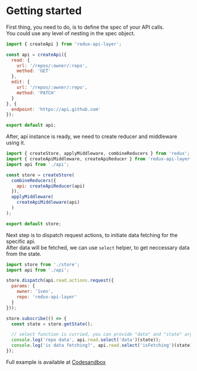 # Getting started
First thing, you need to do, is to define the spec of your API calls.
<br/>You could use any level of nesting in the spec object.
```javascript
import { createApi } from 'redux-api-layer';

const api = createApi({
  read: {
    url: '/repos/:owner/:repo',
    method: 'GET'
  },
  edit: {
    url: '/repos/:owner/:repo',
    method: 'PATCH'
  }
}, {
  endpoint: 'https://api.github.com'
});

export default api;
```
After, api instance is ready, we need to create reducer and middleware using it.
```javascript
import { createStore, applyMiddleware, combineReducers } from 'redux';
import { createApiMiddleware, createApiReducer } from 'redux-api-layer';
import api from './api';

const store = createStore(
  combineReducers({
    api: createApiReducer(api)
  }),
  applyMiddleware(
    createApiMiddleware(api)
  )
);

export default store;
```
Next step is to dispatch request actions, to initiate data fetching for the specific api.
<br/>After data will be fetched, we can use `select` helper, to get neccessary data from the state.
```javascript
import store from './store';
import api from './api';

store.dispatch(api.read.actions.request({
  params: {
    owner: '1ven',
    repo: 'redux-api-layer'
  }
}));

store.subscribe(() => {
  const state = store.getState();

  // select function is curried, you can provide "data" and "state" args at once.
  console.log('repo data', api.read.select('data')(state));
  console.log('is data fetching?', api.read.select('isFetching')(state));
});
```

Full example is available at [Codesandbox]()